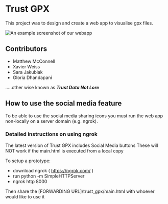 # Trust GPX

This project was to design and create a web app to visualise gpx files.

![An example screenshot of our webapp](../trust-data-not-lore-example.png)

## Contributors

- Matthew McConnell
- Xavier Weiss
- Sara Jakubiak
- Gloria Dhandapani

.....other wise known as ***Trust Data Not Lore***

## How to use the social media feature

To be able to use the social media sharing icons you must run the web app  non-locally on a server domain (e.g. ngrok).

### Detailed instructions on using ngrok

The latest version of Trust GPX includes Social Media buttons
These will NOT work if the main.html is executed from a local copy

To setup a prototype:
- download ngrok ( https://ngrok.com/ )
- run python -m SimpleHTTPServer
- ngrok http 8000

Then share the [FORWARDING URL]/trust_gpx/main.html with whoever would like to use it

